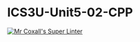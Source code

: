 # ICS3U-Unit5-02-CPP

[![Mr Coxall's Super Linter](https://github.com/maliksalem1/ICS3U-Unit5-02-CPP/workflows/Mr%20Coxall's%20Super%20Linter/badge.svg)](https://github.com/maliksalem1/ICS3U-Unit5-02-CPP/actions/)
